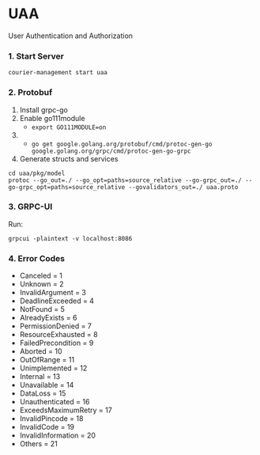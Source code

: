 # UAA

User Authentication and Authorization

### 1. Start Server
`courier-management start uaa
`

### 2. Protobuf
1. Install grpc-go
2. Enable go111module
   - `export GO111MODULE=on`
3. 
    - `go get google.golang.org/protobuf/cmd/protoc-gen-go google.golang.org/grpc/cmd/protoc-gen-go-grpc`
4. Generate structs and services 
```
cd uaa/pkg/model
protoc --go_out=./ --go_opt=paths=source_relative --go-grpc_out=./ --go-grpc_opt=paths=source_relative --govalidators_out=./ uaa.proto
```

### 3. GRPC-UI
Run:
```shell
grpcui -plaintext -v localhost:8086
```

### 4. Error Codes

- Canceled = 1
- Unknown = 2
- InvalidArgument = 3
- DeadlineExceeded = 4
- NotFound = 5
- AlreadyExists = 6
- PermissionDenied = 7
- ResourceExhausted = 8
- FailedPrecondition = 9
- Aborted = 10
- OutOfRange = 11
- Unimplemented = 12
- Internal = 13
- Unavailable = 14
- DataLoss = 15
- Unauthenticated = 16
- ExceedsMaximumRetry = 17
- InvalidPincode = 18
- InvalidCode = 19
- InvalidInformation = 20
- Others = 21